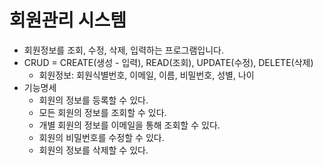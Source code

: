 
# 회원관리 시스템

- 회원정보를 조회, 수정, 삭제, 입력하는 프로그램입니다.
- CRUD = CREATE(생성 - 입력), READ(조회), UPDATE(수정), DELETE(삭제)
  - 회원정보: 회원식별번호, 이메일, 이름, 비밀번호, 성별, 나이
- 기능명세
    - 회원의 정보를 등록할 수 있다.
    - 모든 회원의 정보를 조회할 수 있다.
    - 개별 회원의 정보를 이메일을 통해 조회할 수 있다.
    - 회원의 비밀번호를 수정할 수 있다.
    - 회원의 정보를 삭제할 수 있다.